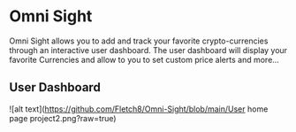 # Omni Sight
Omni Sight allows you to add and track your favorite crypto-currencies through an interactive user dashboard. The user dashboard will display your favorite Currencies and allow to you to set custom price alerts and more...

## User Dashboard
 
 ![alt text](https://github.com/Fletch8/Omni-Sight/blob/main/User home page project2.png?raw=true)
